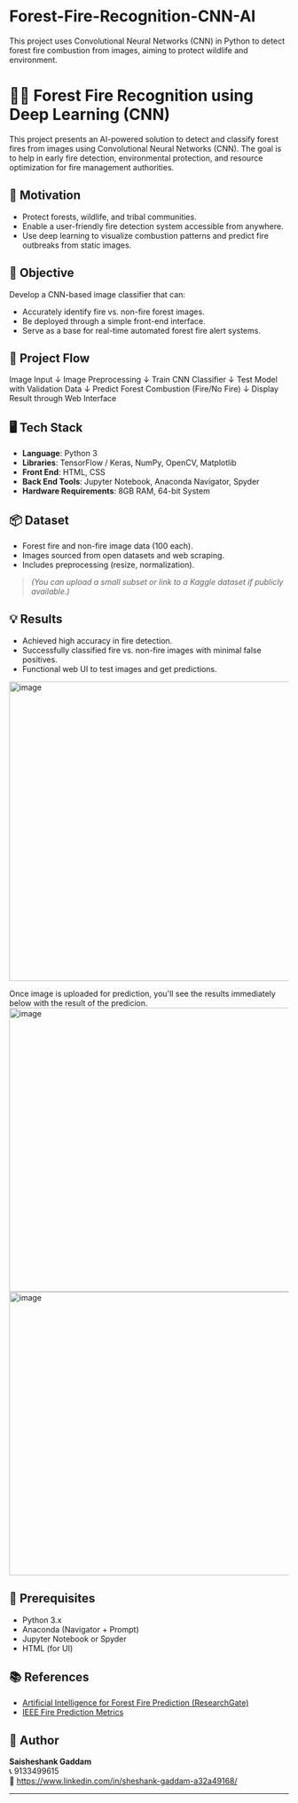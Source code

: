 # Forest-Fire-Recognition-CNN-AI
This project uses Convolutional Neural Networks (CNN) in Python to detect forest fire combustion from images, aiming to protect wildlife and environment.

# 🌲🔥 Forest Fire Recognition using Deep Learning (CNN)

This project presents an AI-powered solution to detect and classify forest fires from images using Convolutional Neural Networks (CNN). The goal is to help in early fire detection, environmental protection, and resource optimization for fire management authorities.

## 🧠 Motivation

- Protect forests, wildlife, and tribal communities.
- Enable a user-friendly fire detection system accessible from anywhere.
- Use deep learning to visualize combustion patterns and predict fire outbreaks from static images.

## 🎯 Objective

Develop a CNN-based image classifier that can:
- Accurately identify fire vs. non-fire forest images.
- Be deployed through a simple front-end interface.
- Serve as a base for real-time automated forest fire alert systems.

## 🔄 Project Flow

Image Input
↓
Image Preprocessing
↓
Train CNN Classifier
↓
Test Model with Validation Data
↓
Predict Forest Combustion (Fire/No Fire)
↓
Display Result through Web Interface


## 🖥️ Tech Stack

- **Language**: Python 3
- **Libraries**: TensorFlow / Keras, NumPy, OpenCV, Matplotlib
- **Front End**: HTML, CSS
- **Back End Tools**: Jupyter Notebook, Anaconda Navigator, Spyder
- **Hardware Requirements**: 8GB RAM, 64-bit System

## 📦 Dataset

- Forest fire and non-fire image data (100 each).
- Images sourced from open datasets and web scraping.
- Includes preprocessing (resize, normalization).

> *(You can upload a small subset or link to a Kaggle dataset if publicly available.)*

## 💡 Results

- Achieved high accuracy in fire detection.
- Successfully classified fire vs. non-fire images with minimal false positives.
- Functional web UI to test images and get predictions.

<img width="786" height="540" alt="image" src="https://github.com/user-attachments/assets/ab644114-ec9c-440a-b618-50baf5224d56" />

Once image is uploaded for prediction, you'll see the results immediately below with the result of the predicion.
<img width="786" height="512" alt="image" src="https://github.com/user-attachments/assets/ac3ab92c-2064-4819-81c8-924172e80093" />
<img width="787" height="511" alt="image" src="https://github.com/user-attachments/assets/90f95c7f-5972-440b-94a0-205800f70626" />


## 📌 Prerequisites

- Python 3.x
- Anaconda (Navigator + Prompt)
- Jupyter Notebook or Spyder
- HTML (for UI)

## 📚 References

- [Artificial Intelligence for Forest Fire Prediction (ResearchGate)](https://www.researchgate.net/publication/261272818_Artificial_intelligence_for_forest_fire_prediction)
- [IEEE Fire Prediction Metrics](https://ieeexplore.ieee.org/document/5695809/metrics#metrics)

## 👤 Author

**Saisheshank Gaddam**  
📞 9133499615  
📧 https://www.linkedin.com/in/sheshank-gaddam-a32a49168/

---

